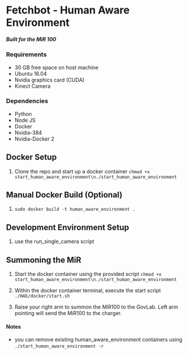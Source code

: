 # Fetchbot - Human Aware Environment
##### Built for the MiR 100

### Requirements
- 30 GB free space on host machine
- Ubuntu 16.04
- Nvidia graphics card (CUDA)
- Kinect Camera

### Dependencies
- Python
- Node JS
- Docker
- Nvidia-384
- Nvidia-Docker 2

## Docker Setup
1. Clone the repo and start up a docker container `chmod +x start_human_aware_environment\n./start_human_aware_environment`

## Manual Docker Build (Optional)
1. `sudo docker build -t human_aware_environment .`

## Development Environment Setup
1. use the run_single_camera script

## Summoning the MiR
1. Start the docker container using the provided script `chmod +x start_human_aware_environment\n./start_human_aware_environment`

2. Within the docker container terminal, execute the start script `./HAE/docker/start.sh` 

3. Raise your right arm to summon the MiR100 to the GovLab. Left arm pointing will send the MiR100 to the charger.

#### Notes
- you can remove existing human_aware_environment containers using `./start_human_aware_environment -r`
